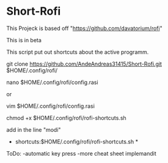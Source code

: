 # Short-Rofi

<!-- [![MIT License][MIT-badge]][MIT-link] -->

This Projeck is based off "https://github.com/davatorium/rofi"

This is in beta

This script put out shortcuts about the active programm.


git clone https://github.com/AndeAndreas31415/Short-Rofi.git $HOME/.config/rofi/


nano $HOME/.config/rofi/config.rasi

or

vim $HOME/.config/rofi/config.rasi

chmod +x $HOME/.config/rofi/rofi-shortcuts.sh

add in the line "modi"
* shortcuts:$HOME/.config/rofi/rofi-shortcuts.sh *

ToDo:
-automatic key press
-more cheat sheet implemandit
